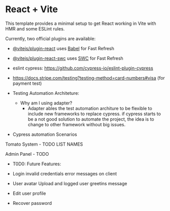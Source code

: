 # React + Vite

This template provides a minimal setup to get React working in Vite with HMR and some ESLint rules.

Currently, two official plugins are available:

- [@vitejs/plugin-react](https://github.com/vitejs/vite-plugin-react/blob/main/packages/plugin-react/README.md) uses [Babel](https://babeljs.io/) for Fast Refresh
- [@vitejs/plugin-react-swc](https://github.com/vitejs/vite-plugin-react-swc) uses [SWC](https://swc.rs/) for Fast Refresh

- eslint cypress: https://github.com/cypress-io/eslint-plugin-cypress

- https://docs.stripe.com/testing?testing-method=card-numbers#visa (for payment test)

- Testing Automation Architeture:

  - Why am I using adapter?
    - Adapter ables the test automation architure to be flexible to include new frameworks to replace cypress.
      if cypress starts to be a not good solution to automate the project, the idea is to change to other
      framework without big issues.

- Cypress automation Scenarios

Tomato System - TODO LIST NAMES

Admin Panel - TODO

- T0D0: Future Features:

- Login invalid credentials error messages on client
- User avatar Upload and logged user greetins message
- Edit user profile
- Recover password
